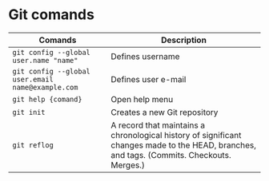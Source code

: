 
# Git comands

| Comands  | Description |
| ------------- | ------------- |
| `git config --global user.name "name"` | Defines username  |
|`git config --global user.email name@example.com`| Defines user e-mail  |
|`git help {comand}`|Open help menu|
|`git init`|Creates a new Git repository|
|`git reflog`|A record that maintains a chronological history of significant changes made to the HEAD, branches, and tags. (Commits. Checkouts. Merges.)|

